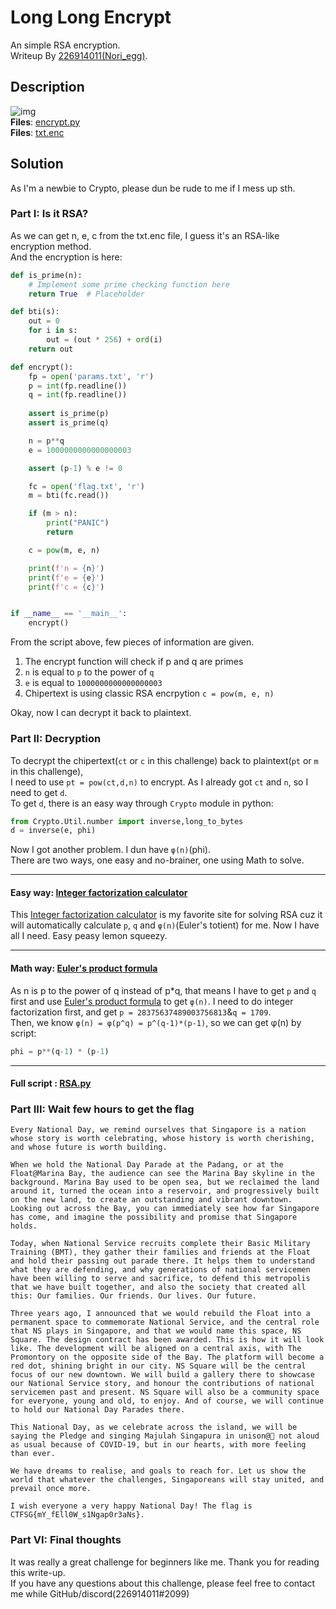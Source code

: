 # Long Long Encrypt
An simple RSA encryption.<br>
Writeup By [226914011(Nori_egg)](https://github.com/226914011).

## Description
![img](https://i.imgur.com/GRGZewq.png)<br>
**Files**: [encrypt.py](https://api.ctf.sg/file?id=ckm3krkb80gsw0880y0z22pyf&name=encrypt.py)<br>
**Files**: [txt.enc](https://api.ctf.sg/file?id=ckm3krkeq0gtf0880li3jzboy&name=txt.enc)

## Solution
As I'm a newbie to Crypto, please dun be rude to me if I mess up sth.

### Part I: Is it RSA?
As we can get n, e, c from the txt.enc file, I guess it's an RSA-like encryption method.<br>
And the encryption is here:<br>
```python
def is_prime(n):
    # Implement some prime checking function here
    return True  # Placeholder

def bti(s):
    out = 0
    for i in s:
        out = (out * 256) + ord(i)
    return out

def encrypt():
    fp = open('params.txt', 'r')
    p = int(fp.readline())
    q = int(fp.readline())
    
    assert is_prime(p)
    assert is_prime(q)

    n = p**q
    e = 1000000000000000003

    assert (p-1) % e != 0

    fc = open('flag.txt', 'r')
    m = bti(fc.read())

    if (m > n):
        print("PANIC")
        return

    c = pow(m, e, n)

    print(f'n = {n}')
    print(f'e = {e}')
    print(f'c = {c}')


if __name__ == '__main__':
    encrypt()
```
From the script above, few pieces of information are given.
1. The encrypt function will check if p and q are primes<br>
2. `n` is equal to `p` to the power of `q`<br>
3. `e` is equal to `1000000000000000003`<br>
4. Chipertext is using classic RSA encrpytion `c = pow(m, e, n)`<br>

Okay, now I can decrypt it back to plaintext.

### Part II: Decryption
To decrypt the chipertext(`ct` or `c` in this challenge) back to plaintext(`pt` or `m` in this challenge),<br>
I need to use `pt = pow(ct,d,n)` to encrypt. As I already got `ct` and `n`, so I need to get `d`.<br>
To get `d`, there is an easy way through `Crypto` module in python:
```python
from Crypto.Util.number import inverse,long_to_bytes
d = inverse(e, phi)
```
Now I got another problem. I dun have `φ(n)`(phi).<br>
There are two ways, one easy and no-brainer, one using Math to solve.<br>

---

#### Easy way: [Integer factorization calculator](https://www.alpertron.com.ar/ECM.HTM)
This [Integer factorization calculator](https://www.alpertron.com.ar/ECM.HTM) is my favorite site for solving RSA cuz it will automatically calculate `p`, `q` and `φ(n)`(Euler's totient) for me.
Now I have all I need. Easy peasy lemon squeezy.<br>

---

#### Math way: [Euler's product formula](https://en.wikipedia.org/wiki/Euler%27s_totient_function#Euler%27s_product_formula)
As n is p to the power of q instead of p*q, that means I have to get `p` and `q` first and use 
[Euler's product formula](https://en.wikipedia.org/wiki/Euler%27s_totient_function#Euler%27s_product_formula) to get `φ(n)`.
I need to do integer factorization first, and get `p = 28375637489003756813`&`q = 1709`.<br>
Then, we know `φ(n) = φ(p^q) = p^(q-1)*(p-1)`, so we can get φ(n) by script:
```python
phi = p**(q-1) * (p-1)
```
---

#### Full script : [RSA.py](https://github.com/226914011/Long-Long-Encrypt-Writeup/blob/main/RSA.py)

### Part III: Wait few hours to get the flag
```
Every National Day, we remind ourselves that Singapore is a nation whose story is worth celebrating, whose history is worth cherishing, and whose future is worth building.

When we hold the National Day Parade at the Padang, or at the Float@Marina Bay, the audience can see the Marina Bay skyline in the background. Marina Bay used to be open sea, but we reclaimed the land around it, turned the ocean into a reservoir, and progressively built on the new land, to create an outstanding and vibrant downtown. Looking out across the Bay, you can immediately see how far Singapore has come, and imagine the possibility and promise that Singapore holds.

Today, when National Service recruits complete their Basic Military Training (BMT), they gather their families and friends at the Float and hold their passing out parade there. It helps them to understand what they are defending, and why generations of national servicemen have been willing to serve and sacrifice, to defend this metropolis that we have built together, and also the society that created all this: Our families. Our friends. Our lives. Our future.

Three years ago, I announced that we would rebuild the Float into a permanent space to commemorate National Service, and the central role that NS plays in Singapore, and that we would name this space, NS Square. The design contract has been awarded. This is how it will look like. The development will be aligned on a central axis, with The Promontory on the opposite side of the Bay. The platform will become a red dot, shining bright in our city. NS Square will be the central focus of our new downtown. We will build a gallery there to showcase our National Service story, and honour the contributions of national servicemen past and present. NS Square will also be a community space for everyone, young and old, to enjoy. And of course, we will continue to hold our National Day Parades there.

This National Day, as we celebrate across the island, we will be saying the Pledge and singing Majulah Singapura in unison@ not aloud as usual because of COVID-19, but in our hearts, with more feeling than ever.

We have dreams to realise, and goals to reach for. Let us show the world that whatever the challenges, Singaporeans will stay united, and prevail once more.

I wish everyone a very happy National Day! The flag is CTFSG{mY_fEll0W_s1Ngap0r3aNs}.
```
### Part VI: Final thoughts
It was really a great challenge for beginners like me. Thank you for reading this write-up.<br>
If you have any questions about this challenge, please feel free to contact me while GitHub/discord(226914011#2099)

